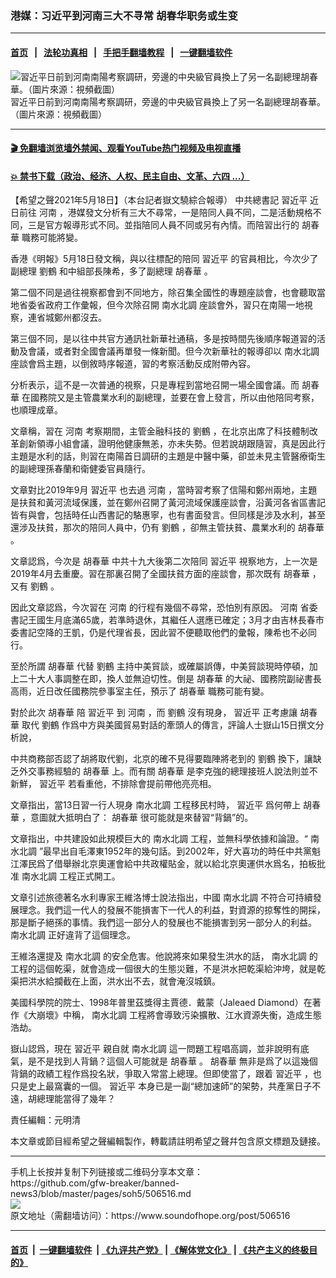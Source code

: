 ### 港媒：习近平到河南三大不寻常 胡春华职务或生变
------------------------

#### [首页](https://github.com/gfw-breaker/banned-news3/blob/master/README.md) &nbsp;&nbsp;|&nbsp;&nbsp; [法轮功真相](https://github.com/begood0513/basic/blob/master/README.md)  &nbsp;&nbsp;|&nbsp;&nbsp; [手把手翻墙教程](https://github.com/gfw-breaker/guides/wiki)  &nbsp;&nbsp;|&nbsp;&nbsp; [一键翻墙软件](https://github.com/gfw-breaker/nogfw/blob/master/README.md)  



<div><img alt="習近平日前到河南南陽考察調研，旁邊的中央級官員換上了另一名副總理胡春華。（圖片來源：視頻截圖）" src="https://img.soundofhope.org/2021-05/1621341152015.png"/>
<br/><figcaption class="caption">
 習近平日前到河南南陽考察調研，旁邊的中央級官員換上了另一名副總理胡春華。（圖片來源：視頻截圖）
</figcaption></div><hr/>

#### [ 🎬  免翻墙浏览墙外禁闻、观看YouTube热门视频及电视直播](https://github.com/gfw-breaker/HelloWorld)

#### [ 💥  禁书下载（政治、经济、人权、民主自由、文革、六四 ...）](https://github.com/gfw-breaker/books/blob/master/README.md)

<div><div class="Content__Wrapper sc-1bvya0-0 grZQxZ">
 <p class="meta-top">
  <span class="meta">
   【希望之聲2021年5月18日】（本台記者嶽文驍綜合報導）
  </span>
  中共總書記
  <ok href="/term/1063?lang=b5">
   習近平
  </ok>
  近日前往
  <ok href="/term/1280?lang=b5">
   河南
  </ok>
  ，港媒發文分析有三大不尋常，一是陪同人員不同，二是活動規格不同，三是官方報導形式不同。並指陪同人員不同或另有內情。而陪習出行的
  <ok href="/term/3573?lang=b5">
   胡春華
  </ok>
  職務可能將變。
 </p>
 <p>
  香港《明報》5月18日發文稱，與以往標配的陪同
  <ok href="/term/1063?lang=b5">
   習近平
  </ok>
  的官員相比，今次少了副總理
  <ok href="/term/7996?lang=b5">
   劉鶴
  </ok>
  和中組部長陳希，多了副總理
  <ok href="/term/3573?lang=b5">
   胡春華
  </ok>
  。
 </p>
 <div class="AD_Embed__Wrap-sc-1xslmin-0 igMuqX module desktop">
  <div>
  </div>
 </div>
 <p>
  第二個不同是過往視察都會到不同地方，除召集全國性的專題座談會，也會聽取當地省委省政府工作彙報，但今次除召開
  <ok href="/term/122224?lang=b5">
   南水北調
  </ok>
  座談會外，習只在南陽一地視察，連省城鄭州都沒去。
 </p>
 <p>
  第三個不同，是以往中共官方通訊社新華社通稿，多是按時間先後順序報道習的活動及會議，或者對全國會議再單發一條新聞。但今次新華社的報導卻以
  <ok href="/term/122224?lang=b5">
   南水北調
  </ok>
  座談會爲主題，以倒敘時序報道，習的考察活動反成附帶內容。
 </p>
 <p>
  分析表示，這不是一次普通的視察，只是專程到當地召開一場全國會議。而
  <ok href="/term/3573?lang=b5">
   胡春華
  </ok>
  在國務院又是主管農業水利的副總理，並要在會上發言，所以由他陪同考察，也順理成章。
 </p>
 <p>
  文章稱，習在
  <ok href="/term/1280?lang=b5">
   河南
  </ok>
  考察期間，主管金融科技的
  <ok href="/term/7996?lang=b5">
   劉鶴
  </ok>
  ，在北京出席了科技體制改革創新領導小組會議，證明他健康無恙，亦未失勢。但若說胡跟隨習，真是因此行主題是水利的話，則習在南陽首日調研的主題是中醫中藥，卻並未見主管醫療衛生的副總理孫春蘭和衛健委官員隨行。
 </p>
 <p>
  文章對比2019年9月
  <ok href="/term/1063?lang=b5">
   習近平
  </ok>
  也去過
  <ok href="/term/1280?lang=b5">
   河南
  </ok>
  ，當時習考察了信陽和鄭州兩地，主題是扶貧和黃河流域保護，並在鄭州召開了黃河流域保護座談會，沿黃河各省區書記皆有與會，包括時任山西書記的駱惠寧，也有書面發言。但同樣是涉及水利，甚至還涉及扶貧，那次的陪同人員中，仍有
  <ok href="/term/7996?lang=b5">
   劉鶴
  </ok>
  ，卻無主管扶貧、農業水利的
  <ok href="/term/3573?lang=b5">
   胡春華
  </ok>
  。
 </p>
 <p>
  文章認爲，今次是
  <ok href="/term/3573?lang=b5">
   胡春華
  </ok>
  中共十九大後第二次陪同
  <ok href="/term/1063?lang=b5">
   習近平
  </ok>
  視察地方，上一次是2019年4月去重慶。習在那裏召開了全國扶貧方面的座談會，那次既有
  <ok href="/term/3573?lang=b5">
   胡春華
  </ok>
  ，又有
  <ok href="/term/7996?lang=b5">
   劉鶴
  </ok>
  。
 </p>
 <p>
  因此文章認爲，今次習在
  <ok href="/term/1280?lang=b5">
   河南
  </ok>
  的行程有幾個不尋常，恐怕別有原因。
  <ok href="/term/1280?lang=b5">
   河南
  </ok>
  省委書記王國生月底滿65歲，若準時退休，其繼任人選應已確定；3月才由吉林長春市委書記空降的王凱，仍是代理省長，因此習不便聽取他們的彙報，陳希也不必同行。
 </p>
 <p>
  至於所謂
  <ok href="/term/3573?lang=b5">
   胡春華
  </ok>
  代替
  <ok href="/term/7996?lang=b5">
   劉鶴
  </ok>
  主持中美貿談，或確屬誤傳，中美貿談現時停頓，加上二十大人事調整在即，換人並無迫切性。倒是
  <ok href="/term/3573?lang=b5">
   胡春華
  </ok>
  的大祕、國務院副祕書長高雨，近日改任國務院參事室主任，預示了
  <ok href="/term/3573?lang=b5">
   胡春華
  </ok>
  職務可能有變。
 </p>
 <p>
  對於此次
  <ok href="/term/3573?lang=b5">
   胡春華
  </ok>
  陪
  <ok href="/term/1063?lang=b5">
   習近平
  </ok>
  到
  <ok href="/term/1280?lang=b5">
   河南
  </ok>
  ，而
  <ok href="/term/7996?lang=b5">
   劉鶴
  </ok>
  沒有現身，
  <ok href="/term/1063?lang=b5">
   習近平
  </ok>
  正考慮讓
  <ok href="/term/3573?lang=b5">
   胡春華
  </ok>
  取代
  <ok href="/term/7996?lang=b5">
   劉鶴
  </ok>
  作爲中方與美國貿易對話的牽頭人的傳言，評論人士嶽山15日撰文分析說，
 </p>
 <p>
  中共商務部否認了胡將取代劉，北京的確不見得要臨陣將老到的
  <ok href="/term/7996?lang=b5">
   劉鶴
  </ok>
  換下，讓缺乏外交事務經驗的
  <ok href="/term/3573?lang=b5">
   胡春華
  </ok>
  上。而有關
  <ok href="/term/3573?lang=b5">
   胡春華
  </ok>
  是李克強的總理接班人說法則並不新鮮，
  <ok href="/term/1063?lang=b5">
   習近平
  </ok>
  若看重他，不排除會提前帶他亮亮相。
 </p>
 <p>
  文章指出，當13日習一行人現身
  <ok href="/term/122224?lang=b5">
   南水北調
  </ok>
  工程移民村時，
  <ok href="/term/1063?lang=b5">
   習近平
  </ok>
  爲何帶上
  <ok href="/term/3573?lang=b5">
   胡春華
  </ok>
  ，意圖就大抵明白了：
  <ok href="/term/3573?lang=b5">
   胡春華
  </ok>
  很可能就是來替習“背鍋”的。
 </p>
 <div class="AD_Embed__Wrap-sc-1xslmin-0 igMuqX module desktop">
  <div>
  </div>
 </div>
 <p>
  文章指出，中共建設如此規模巨大的
  <ok href="/term/122224?lang=b5">
   南水北調
  </ok>
  工程，並無科學依據和論證。“
  <ok href="/term/122224?lang=b5">
   南水北調
  </ok>
  ”最早出自毛澤東1952年的幾句話。到2002年，好大喜功的時任中共黨魁江澤民爲了借舉辦北京奧運會給中共政權貼金，就以給北京奧運供水爲名，拍板批准
  <ok href="/term/122224?lang=b5">
   南水北調
  </ok>
  工程正式開工。
 </p>
 <p>
  文章引述旅德著名水利專家王維洛博士說法指出，中國
  <ok href="/term/122224?lang=b5">
   南水北調
  </ok>
  不符合可持續發展理念。我們這一代人的發展不能損害下一代人的利益，對資源的掠奪性的開採，那是斷子絕孫的事情。我們這一部分人的發展也不能損害到另一部分人的利益。
  <ok href="/term/122224?lang=b5">
   南水北調
  </ok>
  正好違背了這個理念。
 </p>
 <p>
  王維洛還提及
  <ok href="/term/122224?lang=b5">
   南水北調
  </ok>
  的安全危害。他說將來如果發生洪水的話，
  <ok href="/term/122224?lang=b5">
   南水北調
  </ok>
  的工程的這個乾渠，就會造成一個很大的生態災難，不是洪水把乾渠給沖垮，就是乾渠把洪水給攔截在上面，洪水出不去，就會淹沒城鎮。
 </p>
 <p>
  美國科學院的院士、1998年普里茲獎得主賈德．戴蒙（Jaleaed Diamond）在著作《大崩壞》中稱，
  <ok href="/term/122224?lang=b5">
   南水北調
  </ok>
  工程將會導致污染擴散、江水資源失衡，造成生態浩劫。
 </p>
 <p>
  嶽山認爲，現在
  <ok href="/term/1063?lang=b5">
   習近平
  </ok>
  親自就
  <ok href="/term/122224?lang=b5">
   南水北調
  </ok>
  這一問題工程唱高調，並非說明有底氣，是不是找到人背鍋？這個人可能就是
  <ok href="/term/3573?lang=b5">
   胡春華
  </ok>
  。
  <ok href="/term/3573?lang=b5">
   胡春華
  </ok>
  無非是爲了以這幾個背鍋的政績工程作爲投名狀，爭取入常當上總理。但即使當了，跟着
  <ok href="/term/1063?lang=b5">
   習近平
  </ok>
  ，也只是史上最窩囊的一個。
  <ok href="/term/1063?lang=b5">
   習近平
  </ok>
  本身已是一副“總加速師”的架勢，共產黨日子不遠，胡總理能當得了幾年？
 </p>
 <p class="meta-btm">
  責任編輯：元明清
 </p>
 <p class="meta-btm">
  本文章或節目經希望之聲編輯製作，轉載請註明希望之聲幷包含原文標題及鏈接。
 </p>
</div>
</div>
<hr/>
手机上长按并复制下列链接或二维码分享本文章：<br/>
https://github.com/gfw-breaker/banned-news3/blob/master/pages/soh5/506516.md <br/>
<a href='https://github.com/gfw-breaker/banned-news3/blob/master/pages/soh5/506516.md'><img src='https://github.com/gfw-breaker/banned-news3/blob/master/pages/soh5/506516.md.png'/></a> <br/>
原文地址（需翻墙访问）：https://www.soundofhope.org/post/506516


------------------------
#### [首页](https://github.com/gfw-breaker/banned-news3/blob/master/README.md) &nbsp;|&nbsp; [一键翻墙软件](https://github.com/gfw-breaker/nogfw/blob/master/README.md) &nbsp;| [《九评共产党》](https://github.com/gfw-breaker/9ping.md/blob/master/README.md#九评之一评共产党是什么) | [《解体党文化》](https://github.com/gfw-breaker/jtdwh.md/blob/master/README.md) | [《共产主义的终极目的》](https://github.com/gfw-breaker/gczydzjmd.md/blob/master/README.md)


<img src='http://gfw-breaker.win/banned-news3/pages/soh5/506516.md' width='0px' height='0px'/>